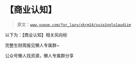 # 【商业认知】

> 原文：[`www.yuque.com/for_lazy/xkrm14/svio1nglo1audiim`](https://www.yuque.com/for_lazy/xkrm14/svio1nglo1audiim)



以下为：【商业认知】相关风向标



完整生财周报见懒人专属群~



公众号懒人找资源，懒人专属群分享

